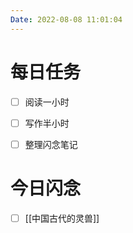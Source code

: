 ```yaml
---
Date: 2022-08-08 11:01:04
---
```


# 每日任务
- [ ] 阅读一小时
- [ ] 写作半小时
- [ ] 整理闪念笔记


# 今日闪念
- [ ] [[中国古代的灵兽]]



